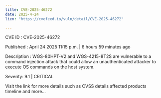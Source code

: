 ```yaml
---
title: CVE-2025-46272
date: 2025-4-24
lien: "https://cvefeed.io/vuln/detail/CVE-2025-46272"

---
```


CVE ID : CVE-2025-46272

Published :  April 24
2025
11:15 p.m. | 6 hours
59 minutes ago

Description : WGS-80HPT-V2 and WGS-4215-8T2S are vulnerable to a command injection 
attack that could allow an unauthenticated attacker to execute OS 
commands on the host system.

Severity: 9.1 | CRITICAL

Visit the link for more details
such as CVSS details
affected products
timeline
and more...
